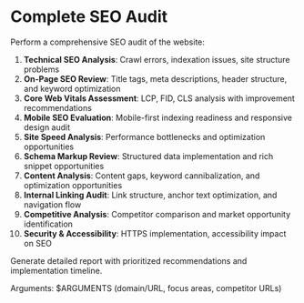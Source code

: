 # Complete SEO Audit

Perform a comprehensive SEO audit of the website:

1. **Technical SEO Analysis**: Crawl errors, indexation issues, site structure problems
2. **On-Page SEO Review**: Title tags, meta descriptions, header structure, and keyword optimization
3. **Core Web Vitals Assessment**: LCP, FID, CLS analysis with improvement recommendations
4. **Mobile SEO Evaluation**: Mobile-first indexing readiness and responsive design audit
5. **Site Speed Analysis**: Performance bottlenecks and optimization opportunities
6. **Schema Markup Review**: Structured data implementation and rich snippet opportunities
7. **Content Analysis**: Content gaps, keyword cannibalization, and optimization opportunities
8. **Internal Linking Audit**: Link structure, anchor text optimization, and navigation flow
9. **Competitive Analysis**: Competitor comparison and market opportunity identification
10. **Security & Accessibility**: HTTPS implementation, accessibility impact on SEO

Generate detailed report with prioritized recommendations and implementation timeline.

Arguments: $ARGUMENTS (domain/URL, focus areas, competitor URLs)
